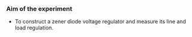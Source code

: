 ### Aim of the experiment
- To construct a zener diode voltage regulator and measure its line and load regulation.



